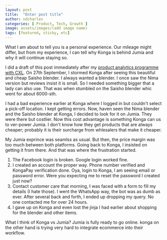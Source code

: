 ```yaml
---
layout: post
title:  "Enter post title"
author: ndcharles
categories: [ Product, Tech, Growth ]
image: assets/images/(add image name)
tags: [featured, sticky, etc]
---
```


What I am about to tell you is a personal experience. Our mileage might differ, but from my experience, I can tell why Konga is behind Jumia and why it will continue staying so.

I did a draft of this post immediately after my [product analytics programme with CXL](). On 27th September, I stormed Konga after seeing this beautiful and cheap Saisho blender. I always wanted a blender. I once saw the Nima version but reviews insist it is small. So I needed something bigger that a lady can also use. That was when  stumbled on the Saisho blender whic went for about 6000-sth.

I had a bad experience earlier at Konga where I logged in but couldn't select a pick-off location. I kept getting errors. Now, haven seen the Nima blender and the Saisho blender at Konga, I decided to look for it on Jumia. They were there but costlier. Now this cost advantage is something Konga can us to ver-power Jumia. I don't know how they get products that are always cheaper; probably it is their surcharge from whlesalers that make it cheaper.

My Jumia exprince was seamlss as usual. But then, the price margin was too much between both platforms. Going back to Konga, I insisted on getting it from there. And that was where the frustration started.

1. The Facebook login is broken. Google login worked fine.
2. I created an account the proper way. Phone number verified and KongaPay verification done. Oya, login to Konga, I am seeing email or password error. Were you expecting me to reset the password I created just now? 
3. Contact customer care that morning, I was faced with a form to fill my details (I hate those). I went the WhatsApp way, the bot was as dumb as ever. After several back and forth, I ended up dropping my query. No one contacted me for over 24 hours.
4. I gave up on Konga and even lost the jinja I had earlier about shopping for the blender and other items.


What I think of Konga vs Jumia?
Jumia is fully ready to go online. konga on the other hand is trying very hard to integrate ecommerce into their workflow.
